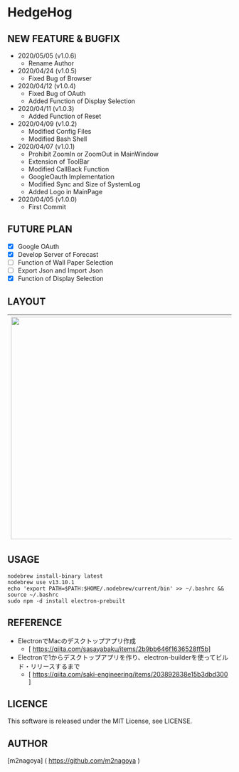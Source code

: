 # HedgeHog

## NEW FEATURE & BUGFIX
- 2020/05/05 (v1.0.6)
  - Rename Author
- 2020/04/24 (v1.0.5)
  - Fixed Bug of Browser
- 2020/04/12 (v1.0.4)
  - Fixed Bug of OAuth
  - Added Function of Display Selection  
- 2020/04/11 (v1.0.3)
  - Added Function of Reset
- 2020/04/09 (v1.0.2)
  - Modified Config Files
  - Modified Bash Shell
- 2020/04/07 (v1.0.1)
  - Prohibit ZoomIn or ZoomOut in MainWindow
  - Extension of ToolBar
  - Modified CallBack Function
  - GoogleOauth Implementation
  - Modified Sync and Size of SystemLog
  - Added Logo in MainPage
- 2020/04/05 (v1.0.0)
  - First Commit

## FUTURE PLAN
- [x] Google OAuth 
- [x] Develop Server of Forecast
- [ ] Function of Wall Paper Selection  
- [ ] Export Json and Import Json
- [x] Function of Display Selection  

## LAYOUT
|<img width="500" src="https://user-images.githubusercontent.com/51310989/79071380-64ac7e00-7d16-11ea-9be1-271b4224296f.png">|<img width="500" src="https://user-images.githubusercontent.com/51310989/79071420-9faeb180-7d16-11ea-8769-6178e07581c1.png">|<img width="500" src="https://user-images.githubusercontent.com/51310989/80294711-5a729100-87a6-11ea-8c2d-7707f3745968.png">|
|:---:|:---:|:---:|

## USAGE
```
nodebrew install-binary latest  
nodebrew use v13.10.1  
echo 'export PATH=$PATH:$HOME/.nodebrew/current/bin' >> ~/.bashrc && source ~/.bashrc  
sudo npm -d install electron-prebuilt 
```

## REFERENCE
- ElectronでMacのデスクトップアプリ作成  
  - [ https://qiita.com/sasayabaku/items/2b9bb646f1636528ff5b]  
- Electronで1からデスクトップアプリを作り、electron-builderを使ってビルド・リリースするまで  
  - [ https://qiita.com/saki-engineering/items/203892838e15b3dbd300 ]  

## LICENCE
This software is released under the MIT License, see LICENSE.

## AUTHOR
[m2nagoya] ( https://github.com/m2nagoya )
